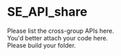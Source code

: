 SE_API_share
============
Please list the cross-group APIs here.</br>
You'd better attach your code here. </br>
Please build your folder.</br>

